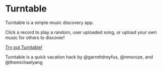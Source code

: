 Turntable
=========

Turntable is a simple music discovery app.

Click a record to play a random, user uploaded song, or upload your own music for others to discover!

[Try out Turntable!](http://turnuptable.tk)

Turntable is a quick vacation hack by @garrettdreyfus, @nmoroze, and @themichaelyang
